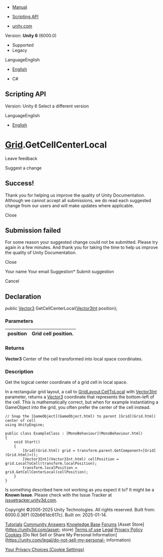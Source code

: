 [ ]()

  * [Manual](../Manual/index.html)
  * [Scripting API](../ScriptReference/index.html)

  * [unity.com](https://unity.com/)

Version: **Unity 6** (6000.0)

  * Supported
  * Legacy

LanguageEnglish

  * [English]()

  * C#

[ ](https://docs.unity3d.com)

## Scripting API

Version: Unity 6 Select a different version

LanguageEnglish

  * [English]()

#  [Grid](Grid.html).GetCellCenterLocal

Leave feedback

Suggest a change

## Success!

Thank you for helping us improve the quality of Unity Documentation. Although
we cannot accept all submissions, we do read each suggested change from our
users and will make updates where applicable.

Close

## Submission failed

For some reason your suggested change could not be submitted. Please <a>try
again</a> in a few minutes. And thank you for taking the time to help us
improve the quality of Unity Documentation.

Close

Your name Your email Suggestion* Submit suggestion

Cancel

[ ]()

## Declaration

public [Vector3](Vector3.html)
GetCellCenterLocal([Vector3Int](Vector3Int.html) position);

### Parameters

position | Grid cell position.  
---|---  
  
### Returns

**Vector3** Center of the cell transformed into local space coordinates.

### Description

Get the logical center coordinate of a grid cell in local space.

In a rectangular grid layout, a call to
[GridLayout.CellToLocal](GridLayout.CellToLocal.html) with
[Vector3Int](Vector3Int.html) parameter, returns a [Vector3](Vector3.html)
coordinate that represents the bottom-left of the cell. This is mathematically
correct, but when for example instantiating a GameObject into the grid, you
often prefer the center of the cell instead.

    
    
    // Snap the [GameObject](GameObject.html) to parent [Grid](Grid.html) center of cell
    using UnityEngine;  
      
    public class ExampleClass : [MonoBehaviour](MonoBehaviour.html)
    {
        void Start()
        {
            [Grid](Grid.html) grid = transform.parent.GetComponent<[Grid](Grid.html)>();
            [Vector3Int](Vector3Int.html) cellPosition = grid.LocalToCell(transform.localPosition);
            transform.localPosition = grid.GetCellCenterLocal(cellPosition);
        }
    }
    

Is something described here not working as you expect it to? It might be a
**Known Issue**. Please check with the Issue Tracker at
[issuetracker.unity3d.com](https://issuetracker.unity3d.com).

Copyright ©2005-2025 Unity Technologies. All rights reserved. Built from:
6000.0.36f1 (02b661dc617c). Built on: 2025-01-14.

[Tutorials](https://unity3d.com/learn) [Community
Answers](https://answers.unity3d.com) [Knowledge
Base](https://support.unity3d.com/hc/en-us)
[Forums](https://forum.unity3d.com) [Asset Store](https://unity3d.com/asset-
store) [Terms of use](https://docs.unity3d.com/Manual/TermsOfUse.html)
[Legal](https://unity.com/legal) [Privacy
Policy](https://unity.com/legal/privacy-policy)
[Cookies](https://unity.com/legal/cookie-policy) [Do Not Sell or Share My
Personal Information](https://unity.com/legal/do-not-sell-my-personal-
information)

[Your Privacy Choices (Cookie Settings)](javascript:void\(0\);)

